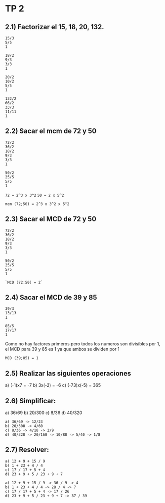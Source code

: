 # TP 2

## 2.1) Factorizar el 15, 18, 20, 132.

```
15/3
5/5
1

18/2
9/3
3/3
1

20/2
10/2
5/5
1

132/2
66/2
33/3
11/11
1
```

## 2.2) Sacar el mcm de 72 y 50

```
72/2
36/2
18/2
9/3
3/3
1

50/2
25/5
5/5
1
```

`72 = 2^3 x 3^2`
`50 = 2 x 5^2`

`mcm (72;50) = 2^3 x 3^2 x 5^2`

## 2.3) Sacar el MCD de 72 y 50

```
72/2
36/2
18/2
9/3
3/3
1

50/2
25/5
5/5
1

`MCD (72:50) = 2`
```

## 2.4) Sacar el MCD de 39 y 85

```
39/3
13/13
1

85/5
17/17
1
```

Como no hay factores primeros pero todos los numeros son divisibles por 1, el MCD para 39 y 85 es 1 ya que ambos se dividen por 1

`MCD (39;85) = 1`

## 2.5) Realizar las siguientes operaciones

a) (-1)x7 = -7
b) 3x(-2) = -6
c) (-73)x(-5) = 365

## 2.6) Simplificar:

a) 36/69
b) 20/300
c) 8/36
d) 40/320

```
a) 36/69 -> 12/23
b) 20/300 -> 4/60
c) 8/36 -> 4/18 -> 2/9
d) 40/320 -> 20/160 -> 10/80 -> 5/40 -> 1/8
```

## 2.7) Resolver:

```
a) 12 + 9 + 15 / 9
b) 1 + 23 + 4 / 4
c) 17 / 17 + 5 + 4
d) 23 + 9 + 5 / 23 + 9 + 7

a) 12 + 9 + 15 / 9 -> 36 / 9 -> 4
b) 1 + 23 + 4 / 4 -> 28 / 4 -> 7
c) 17 / 17 + 5 + 4 -> 17 / 26
d) 23 + 9 + 5 / 23 + 9 + 7 -> 37 / 39
```
